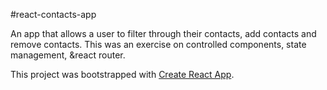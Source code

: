#react-contacts-app

An app that allows a user to filter through their contacts, add contacts and remove contacts. This was an exercise on controlled components, state management, &react router.

This project was bootstrapped with [Create React App](https://github.com/facebookincubator/create-react-app).

